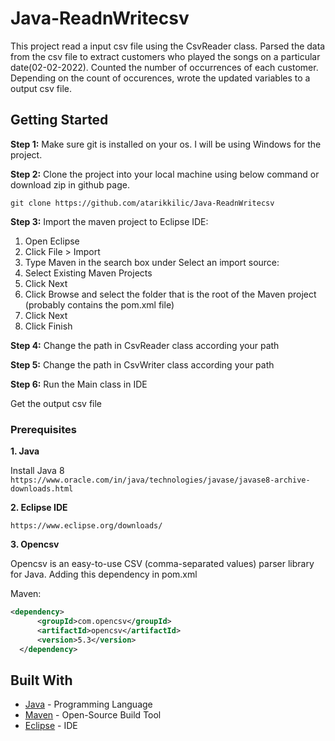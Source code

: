 # Java-ReadnWritecsv

This project read a input csv file using the CsvReader class. Parsed the data from the csv file to extract customers who played the songs on a particular date(02-02-2022).
Counted the number of occurrences of each customer. Depending on the count of occurences, wrote the updated variables to a output csv file.

## Getting Started

**Step 1:** Make sure git is installed on your os. I will be using Windows for the project.

**Step 2:** Clone the project into your local machine using below command or download zip in github page.

```git clone https://github.com/atarikkilic/Java-ReadnWritecsv```

**Step 3:** Import the maven project to Eclipse IDE:

1. Open Eclipse
2. Click File > Import
3. Type Maven in the search box under Select an import source:
4. Select Existing Maven Projects
5. Click Next
6. Click Browse and select the folder that is the root of the Maven project (probably contains the pom.xml file)
7. Click Next
8. Click Finish

**Step 4:** Change the path in CsvReader class according your path

**Step 5:** Change the path in CsvWriter class according your path

**Step 6:** Run the Main class in IDE

Get the output csv file

### Prerequisites

**1. Java**

Install Java 8
```https://www.oracle.com/in/java/technologies/javase/javase8-archive-downloads.html```

**2. Eclipse IDE**

```https://www.eclipse.org/downloads/```

**3. Opencsv**

Opencsv is an easy-to-use CSV (comma-separated values) parser library for Java. Adding this dependency in pom.xml 

Maven:
```xml
<dependency>
      <groupId>com.opencsv</groupId>
      <artifactId>opencsv</artifactId>
      <version>5.3</version>
  </dependency>
```



## Built With

* [Java](https://www.java.com/en/download/) - Programming Language
* [Maven](https://maven.apache.org/index.html) - Open-Source Build Tool
* [Eclipse](https://www.eclipse.org/) - IDE
